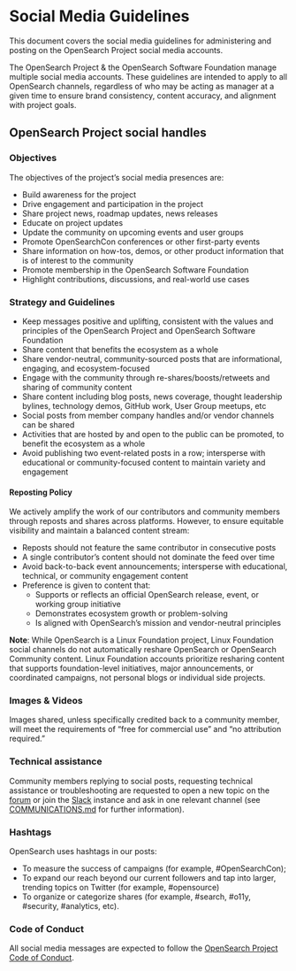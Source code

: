 # Social Media Guidelines


This document covers the social media guidelines for administering and posting on the OpenSearch Project social media accounts. 

The OpenSearch Project & the OpenSearch Software Foundation manage multiple social media accounts. These guidelines are intended to apply to all OpenSearch channels, regardless of who may be acting as manager at a given time to ensure brand consistency, content accuracy, and alignment with project goals.


## OpenSearch Project social handles

### Objectives

The objectives of the project’s social media presences are:

* Build awareness for the project
* Drive engagement and participation in the project
* Share project news, roadmap updates, news releases
* Educate on project updates
* Update the community on upcoming events and user groups
* Promote OpenSearchCon conferences or other first-party events
* Share information on how-tos, demos, or other product information that is of interest to the community
* Promote membership in the OpenSearch Software Foundation
* Highlight contributions, discussions, and real-world use cases


### Strategy and Guidelines

* Keep messages positive and uplifting, consistent with the values and principles of the OpenSearch Project and OpenSearch Software Foundation
* Share content that benefits the ecosystem as a whole
* Share vendor-neutral, community-sourced posts that are informational, engaging, and ecosystem-focused
* Engage with the community through re-shares/boosts/retweets and sharing of community content
* Share content including blog posts, news coverage, thought leadership bylines, technology demos, GitHub work, User Group meetups, etc
* Social posts from member company handles and/or vendor channels can be shared
* Activities that are hosted by and open to the public can be promoted, to benefit the ecosystem as a whole
* Avoid publishing two event-related posts in a row; intersperse with educational or community-focused content to maintain variety and engagement

#### Reposting Policy

We actively amplify the work of our contributors and community members through reposts and shares across platforms. However, to ensure equitable visibility and maintain a balanced content stream:

* Reposts should not feature the same contributor in consecutive posts
* A single contributor’s content should not dominate the feed over time
* Avoid back-to-back event announcements; intersperse with educational, technical, or community engagement content
* Preference is given to content that:
   * Supports or reflects an official OpenSearch release, event, or working group initiative
   * Demonstrates ecosystem growth or problem-solving
   * Is aligned with OpenSearch’s mission and vendor-neutral principles

**Note**: While OpenSearch is a Linux Foundation project, Linux Foundation social channels do not automatically reshare OpenSearch or OpenSearch Community content. Linux Foundation accounts prioritize resharing content that supports foundation-level initiatives, major announcements, or coordinated campaigns, not personal blogs or individual side projects.


### Images & Videos

Images shared, unless specifically credited back to a community member, will meet the requirements of “free for commercial use” and “no attribution required.”


### Technical assistance

Community members replying to social posts, requesting technical assistance or troubleshooting are requested to open a new topic on the [forum](https://forum.opensearch.org/) or join the [Slack](https://opensearch.org/slack.html) instance and ask in one relevant channel (see [COMMUNICATIONS.md](https://github.com/opensearch-project/community/blob/main/COMMUNICATIONS.md) for further information). 

### Hashtags

OpenSearch uses hashtags in our posts:

* To measure the success of campaigns (for example, #OpenSearchCon);
* To expand our reach beyond our current followers and tap into larger, trending topics on Twitter (for example, #opensource)
* To organize or categorize shares (for example, #search, #o11y, #security, #analytics, etc).


### Code of Conduct

All social media messages are expected to follow the [OpenSearch Project Code of Conduct](https://github.com/opensearch-project/.github/blob/main/CODE_OF_CONDUCT.md).


